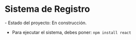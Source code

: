 <h1> Sistema de Registro </h1>
- Estado del proyecto: En construcción.

- Para ejecutar el sistema, debes poner:
```npm install react```

